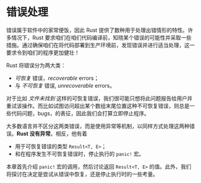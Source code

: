 # 错误处理

错误属于软件中的家常便饭，因此 Rust 提供了数种用于处理出错情形的特性。许多情况下，Rust 要求咱们在咱们代码编译前，知晓某个错误的可能性并采取一些措施。通过确保咱们在将代码部署到生产环境前，发现错误并进行适当处理，这一要求令到咱们的程序更加健壮！


Rust 将错误分为两大类：

- *可恢复* 错误，*recoverable* errors；
- 与 *不可恢复* 错误, *unrecoverable* errors。


对于比如 *文件未找到* 这样的可恢复错误，我们很可能只想将此问题报告给用户并重试该操作。而比如试图访问超出某个数组末尾位置这种不可恢复错误，则总是一些代码问题，bugs，的表征，因此我们会打算立即停止程序。


大多数语言并不区分这两类错误，而是使用异常等机制，以同样方式处理这两种错误。**Rust 没有异常**。相反，他有着

- 用于可恢复错误的类型 `Result<T, E>`；
- 和在程序发生不可恢复错误时，停止执行的 `panic!` 宏。


本章首先介绍 `panic!` 宏的调用，然后讨论返回 `Result<T, E>` 的值。此外，我们将探讨在决定是尝试从错误中恢复，还是停止执行时的一些考量。


